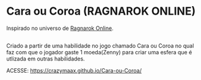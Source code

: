 # Cara ou Coroa (RAGNAROK ONLINE)

Inspirado no universo de <a href="https://www.google.com/search?q=Rangarok+Online" target="_blank">Ragnarok Online</a>.

##

Criado a partir de uma habilidade no jogo chamado Cara ou Coroa no qual faz com que o jogador gaste 1 moeda(Zenny) para criar uma esfera que é utlizada em outras habilidades.

ACESSE: https://crazymaax.github.io/Cara-ou-Coroa/
